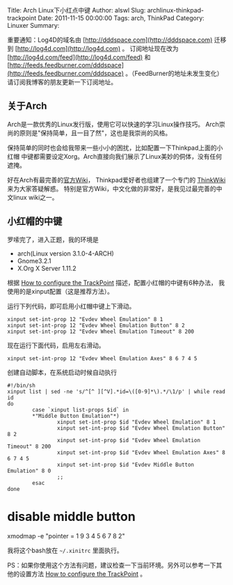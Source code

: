 Title: Arch Linux下小红点中键
Author: alswl
Slug: archlinux-thinkpad-trackpoint
Date: 2011-11-15 00:00:00
Tags: arch, ThinkPad
Category: Linuxer
Summary: 

重要通知：Log4D的域名由 [http://dddspace.com](http://dddspace.com) 迁移到
[http://log4d.com](http://log4d.com) 。 订阅地址现在改为
[http://log4d.com/feed](http://log4d.com/feed) 和
[http://feeds.feedburner.com/dddspace](http://feeds.feedburner.com/dddspace)
。（FeedBurner的地址未发生变化） 请订阅我博客的朋友更新一下订阅地址。

## 关于Arch

Arch是一款优秀的Linux发行版，使用它可以快速的学习Linux操作技巧。 Arch崇尚的原则是"保持简单，且一目了然"，这也是我崇尚的风格。

保持简单的同时也会给我带来一些小小的困扰，比如配置一下Thinkpad上面的小红帽
中键都需要设定Xorg。Arch直接向我们展示了Linux美妙的侗体，没有任何遮掩。

好在Arch有最完善的[官方Wiki](https://wiki.archlinux.org/index.php/Main_Page)，
Thinkpad爱好者也组建了一个专门的
[ThinkWiki](http://www.thinkwiki.org/wiki/ThinkWiki)来为大家答疑解惑。
特别是官方Wiki，中文化做的非常好，是我见过最完善的中文linux wiki之一。

## 小红帽的中键

罗嗦完了，进入正题，我的环境是

  * arch(Linux version 3.1.0-4-ARCH)
  * Gnome3.2.1
  * X.Org X Server 1.11.2

根据 [How to configure the
TrackPoint](http://www.thinkwiki.org/wiki/How_to_configure_the_TrackPoint)
描述，配置小红帽的中键有6种办法， 我使用的是xinput配置（这是推荐方法）。

运行下列代码，即可启用小红帽中键上下滑动。

    
    xinput set-int-prop 12 "Evdev Wheel Emulation" 8 1
    xinput set-int-prop 12 "Evdev Wheel Emulation Button" 8 2
    xinput set-int-prop 12 "Evdev Wheel Emulation Timeout" 8 200

现在运行下面代码，启用左右滑动。

    
    xinput set-int-prop 12 "Evdev Wheel Emulation Axes" 8 6 7 4 5

创建自动脚本，在系统启动时候自动执行

    
    #!/bin/sh
    xinput list | sed -ne 's/^[^ ][^V].*id=\([0-9]*\).*/\1/p' | while read id
    do
            case `xinput list-props $id` in
            *"Middle Button Emulation"*)
                    xinput set-int-prop $id "Evdev Wheel Emulation" 8 1
                    xinput set-int-prop $id "Evdev Wheel Emulation Button" 8 2
                    xinput set-int-prop $id "Evdev Wheel Emulation Timeout" 8 200
                    xinput set-int-prop $id "Evdev Wheel Emulation Axes" 8 6 7 4 5
                    xinput set-int-prop $id "Evdev Middle Button Emulation" 8 0
                    ;;
            esac
    done

# disable middle button

xmodmap -e "pointer = 1 9 3 4 5 6 7 8 2"

我将这个bash放在 `~/.xinitrc` 里面执行。

PS：如果你使用这个方法有问题，建议检查一下当前环境。另外可以参考一下其他的设置方法 [How to configure the
TrackPoint](http://www.thinkwiki.org/wiki/How_to_configure_the_TrackPoint) 。

